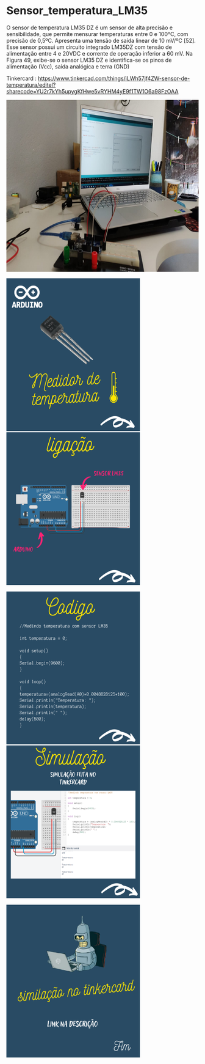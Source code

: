 # Sensor_temperatura_LM35
O sensor de temperatura LM35 DZ é um sensor de alta precisão e sensibilidade, que 
permite mensurar temperaturas entre 0 e 100ºC, com precisão de 0,5ºC. Apresenta uma 
tensão de saída linear de 10 mV/ºC [52]. Esse sensor possui um circuito integrado LM35DZ
com tensão de alimentação entre 4 e 20VDC e corrente de operação inferior a 60 mV. Na 
Figura 49, exibe-se o sensor LM35 DZ e identifica-se os pinos de alimentação (Vcc), saída 
analógica e terra (GND)

Tinkercard : https://www.tinkercad.com/things/iLWh57jf4ZW-sensor-de-temperatura/editel?sharecode=YU2r7kYh5upygKfHwe5vRYHM4yE9f1TW1O6a98FzOAA

<img src="https://github.com/joaoryan/Sensor_temperatura_LM35/blob/main/img/projetotemp.jpeg" width="700px" height="450px"/>

<img src="https://github.com/joaoryan/Sensor_temperatura_LM35/blob/main/img/1.png" width="350px" height="400px" /><img src="https://github.com/joaoryan/Sensor_temperatura_LM35/blob/main/img/2.png" width="350px" height="400px" />

<img src="https://github.com/joaoryan/Sensor_temperatura_LM35/blob/main/img/3.png" width="350px" height="400px" /><img src="https://github.com/joaoryan/Sensor_temperatura_LM35/blob/main/img/4.png" width="350px" height="400px" />

<img src="https://github.com/joaoryan/Sensor_temperatura_LM35/blob/main/img/5.png" width="350px" height="400px" />
